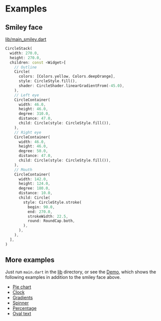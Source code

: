 # Examples

## Smiley face

[lib/main_smiley.dart](lib/screens/smiley.dart)

```dart
CircleStack(
  width: 270.0,
  height: 270.0,
  children: const <Widget>[
    // Outline
    Circle(
      colors: [Colors.yellow, Colors.deepOrange],
      style: CircleStyle.fill(),
      shader: CircleShader.linearGradientFrom(-45.0),
    ),
    // Left eye
    CircleContainer(
      width: 46.0,
      height: 46.0,
      degree: 310.0,
      distance: 47.0,
      child: Circle(style: CircleStyle.fill()),
    ),
    // Right eye
    CircleContainer(
      width: 46.0,
      height: 46.0,
      degree: 50.0,
      distance: 47.0,
      child: Circle(style: CircleStyle.fill()),
    ),
    // Mouth
    CircleContainer(
      width: 142.0,
      height: 124.0,
      degree: 180.0,
      distance: 10.0,
      child: Circle(
        style: CircleStyle.stroke(
          begin: 90.0,
          end: 270.0,
          strokeWidth: 22.5,
          round: RoundCap.both,
        ),
      ),
    ),
  ],
)
```

## More examples

Just run `main.dart` in the [lib](lib) directory, or see the [Demo](https://kaboc.github.io/flutter_simple_circles/), which shows the following examples in addition to the smiley face above.

- [Pie chart](lib/screens/pie_chart.dart)
- [Clock](lib/screens/clock.dart)
- [Gradients](lib/screens/gradients.dart)
- [Spinner](lib/screens/spinner.dart)
- [Percentage](lib/screens/percentage.dart)
- [Oval text](lib/screens/oval_text.dart) 
